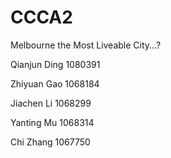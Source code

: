 # CCCA2
Melbourne the Most Liveable City...?

Qianjun Ding 1080391

Zhiyuan Gao 1068184

Jiachen Li 1068299

Yanting Mu 1068314
 
Chi Zhang 1067750